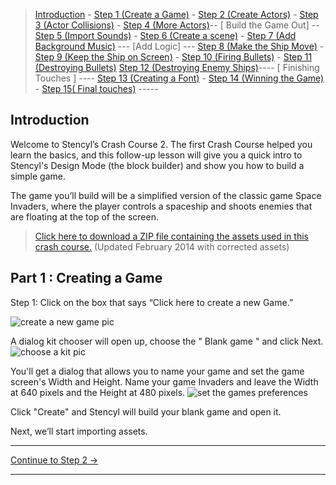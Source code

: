 > [Introduction](http://www.stencyl.com/help/viewArticle/170) - [Step 1 (Create a Game)](http://www.stencyl.com/help/viewArticle/171) - [Step 2  (Create Actors)](http://www.stencyl.com/help/viewArticle/171) - [Step 3 (Actor Collisions)](http://www.stencyl.com/help/viewArticle/172/) - [Step 4 (More Actors)](http://www.stencyl.com/help/viewArticle/174/)-- [ Build the Game Out] -- [Step 5 (Import Sounds)](http://www.stencyl.com/help/viewArticle/175) - [Step 6 (Create a scene)](http://www.stencyl.com/help/viewArticle/176) - [Step 7 (Add Background Music)](http://www.stencyl.com/help/viewArticle/177) --- [Add Logic] --- [Step 8 (Make the Ship Move)](http://www.stencyl.com/help/viewArticle/178) - [ Step 9 (Keep the Ship on Screen)](http://www.stencyl.com/help/viewArticle/179) - [ Step 10 (Firing Bullets)](http://www.stencyl.com/help/viewArticle/180) - [Step 11 (Destroying Bullets)](http://www.stencyl.com/help/viewArticle/181) [Step 12 (Destroying Enemy Ships)](http://www.stencyl.com/help/viewArticle/182)---- [ Finishing Touches ] ---- [ Step 13 (Creating a Font)](http://www.stencyl.com/help/viewArticle/183) - [Step 14 (Winning the Game)](http://www.stencyl.com/help/viewArticle/184) - [Step 15( Final touches)](http://www.stencyl.com/help/viewArticle/185) -----


## Introduction
Welcome to Stencyl’s Crash Course 2. The first Crash Course helped you learn the basics, and this follow-up lesson will give you a quick intro to Stencyl's Design Mode (the block builder) and show you how to build a simple game.

The game you’ll build will be a simplified version of the classic game Space Invaders, where the player controls a spaceship and shoots enemies that are floating at the top of the screen.
> [Click here to download a ZIP file containing the assets used in this crash course.](http://static.stencyl.com/pedia2/ch1/cc2/assets.zip)
(Updated February 2014 with corrected assets)

## Part 1 : Creating a Game
Step 1: Click on the box that says “Click here to create a new Game.”

![create a new game pic](http://static.stencyl.com/pedia2/ch1/cc2/image77.png)

A dialog kit chooser will open up, choose the " Blank game " and click Next.
![choose a kit pic](https://www.dropbox.com/s/e1k6cie6958o3yd/Create%20a%20New%20Game.png?raw=1)


You'll get a dialog that allows you to name your game and set the game screen's Width and Height. Name your game Invaders and leave the Width at 640 pixels and the Height at 480 pixels.
![set the games preferences](https://www.dropbox.com/s/xcz8ofwkur23amu/Set%20the%20game%20preferences.png?raw=1)


Click "Create" and Stencyl will build your blank game and open it.

Next, we’ll start importing assets.

***

<a role="button" class="btn btn-primary btn-lg action-button2" href="http://www.stencyl.com/help/viewArticle/171//">Continue to Step 2 &rarr;</a>

***
